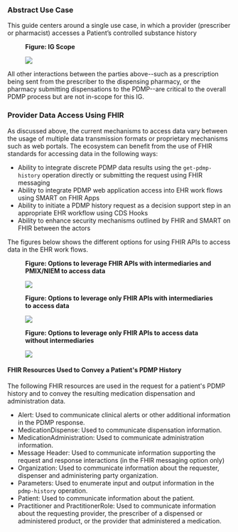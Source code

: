 ### Abstract Use Case
This guide centers around a single use case, in which a provider (prescriber or pharmacist) accesses a Patient’s controlled substance history

<div>
<figure class="figure">
<figcaption class="figure-caption"><strong>Figure: IG Scope</strong></figcaption>
  <p>
  <img src="pdmp-overview-scope.png" style="float:none">  
  </p>
</figure>
</div>

All other interactions between the parties above--such as a prescription being sent from the prescriber to the dispensing pharmacy, or the pharmacy submitting dispensations to the PDMP--are critical to the overall PDMP process but are not in-scope for this IG. 

<p></p>

### Provider Data Access Using FHIR

As discussed above, the current mechanisms to access data vary between the usage of multiple data transmission formats or proprietary mechanisms such as web portals. The  ecosystem can benefit from the use of FHIR standards for accessing  data in the following ways:

* Ability to integrate discrete PDMP data results using the `get-pdmp-history` operation directly or submitting the request using FHIR messaging
* Ability to integrate PDMP web application access into EHR work flows using SMART on FHIR Apps
* Ability to initiate a PDMP history request as a decision support step in an appropriate EHR workflow using CDS Hooks
* Ability to enhance security mechanisms outlined by FHIR and SMART on FHIR between the  actors

<p></p>

The figures below shows the different options for using FHIR APIs to access data in the EHR work flows.

<div>
<figure class="figure">
<figcaption class="figure-caption"><strong>Figure: Options to leverage FHIR APIs with intermediaries and PMIX/NIEM to access  data</strong></figcaption>
  <p>
  <img src="pdmp-data-access-fhir-1.png" style="float:none">  
  </p>
</figure>
</div>

<div>
<figure class="figure">
<figcaption class="figure-caption"><strong>Figure: Options to leverage only FHIR APIs with intermediaries to access  data</strong></figcaption>
  <p>
  <img src="pdmp-data-access-fhir-2.png" style="float:none">  
  </p>
</figure>
</div>

<div>
<figure class="figure">
<figcaption class="figure-caption"><strong>Figure: Options to leverage only FHIR APIs to access  data without intermediaries</strong></figcaption>
  <p>
  <img src="pdmp-data-access-fhir-3.png" style="float:none">  
  </p>
</figure>
</div>

<p></p>

#### FHIR Resources Used to Convey a Patient's PDMP History

The following FHIR resources are used in the request for a patient's PDMP history and to convey the resulting medication dispensation and administration data.

* Alert: Used to communicate clinical alerts or other additional information in the PDMP response.
* MedicationDispense: Used to communicate dispensation information.
* MedicationAdministration: Used to communicate administration information.
* Message Header: Used to communicate information supporting the request and response interactions (in the FHIR messaging option only)
* Organization: Used to communicate information about the requester, dispenser and administering party organization.
* Parameters: Used to enumerate input and output information in the `pdmp-history` operation.
* Patient: Used to communicate information about the patient.
* Practitioner and PractitionerRole: Used to communicate information about the requesting provider, the prescriber of a dispensed or administered product, or the provider that administered a medication.


